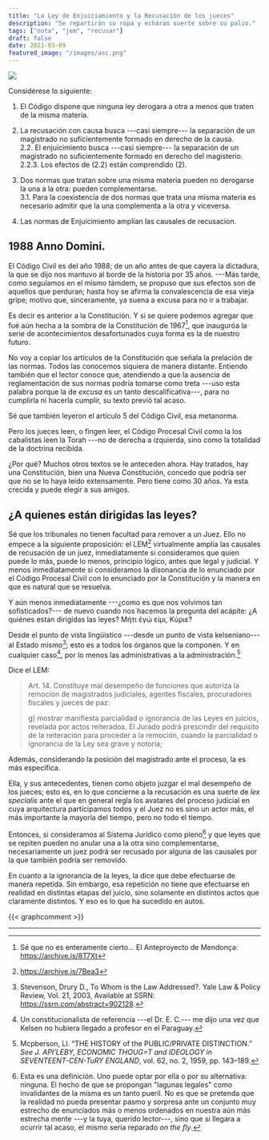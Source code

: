 ```yaml
---
title: "La Ley de Enjuiciamiento y la Recusación de los jueces"
description: "Se repartirán su ropa y echaran suerte sobre su palio."
tags: ["nota", "jem", "recusar"]
draft: false
date: 2021-03-09
featured_image: "/images/asc.png"
---
```

![](https://img.shields.io/badge/document_v.-0.51-blue)

Considérese lo siguiente:

1. El Código dispone que ninguna ley derogara a otra a menos que traten de la misma materia.

2. La recusación con causa busca ---casi siempre--- la separación de un magistrado no suficientemente formado en derecho de la causa.  
2.2. El enjuicimiento busca ---casi siempre--- la separación de un magistrado no suficientemente formado en derecho del magisterio.  
2.2.3. Los efectos de (2.2) están comprendido (2).

3. Dos normas que tratan sobre una misma materia pueden no derogarse la una a la otra: pueden complementarse.  
3.1. Para la coexistencia de dos normas  que trata una misma materia es necesario admitir que la una complementa a la otra y viceversa.

4. Las normas de Enjuicimiento amplían las causales de recusacion.



## 1988 Anno Domini.

El Código Civil es del año 1988; de un año antes de que cayera la dictadura, la que se dijo nos mantuvo al borde de la historia por 35 años. ---Más tarde, como seguíamos  en el mismo támdem, se propuso que sus efectos son de aquellos que perduran; hasta hoy se afirma la convalescencia de esa vieja gripe; motivo que, sinceramente, ya suena a excusa para no ir a trabajar.

Es decir es anterior a la Constitución. Y si se quiere podemos agregar que fué aún hecha a la sombra de la Constitución de 1967[^2], que inauguróa la serie de acontecimientos desafortunados cuya forma es la de nuestro futuro.

[^2]: Sé que no es enteramente cierto... El Anteproyecto de Mendonça: https://archive.is/8T7Xt

No voy a copiar los artículos de la Constitución que señala la prelación de las normas. Todos las conocemos siquiera de manera distante. Entiendo también que el lector conoce que, atendiendo a que la ausencia de reglamentación de sus normas podría tomarse como treta ---uso esta palabra porque la de _excusa_ es un tanto descalificativa---, para no cumplirla ni hacerla cumplir, su texto previó tal acaso.

Sé que también leyeron el artículo 5 del Código Civil, esa metanorma.

Pero los jueces leen, o fingen leer, el Código Procesal Civil  como la los cabalistas leen la Torah ---no de derecha a izquierda, sino como la totalidad de la doctrina recibida.

¿Por qué? Muchos otros textos se le anteceden ahora. Hay tratados, hay una Constitución, bien una Nueva Constitución, concedo que podría ser que no se lo haya leído extensamente. Pero tiene como 30 años. Ya esta crecida y puede elegir a sus amigos.

## ¿A quienes están dirigidas las leyes?

Sé que los tribunales no tienen facultad para remover a un Juez. Ello no empece a la siguiente proposición: el LEM[^3] virtualmente amplía las causales de recusación de un juez,  inmediatamente si consideramos que quien puede lo más, puede lo menos,  principio lógico, antes que legal y judicial. Y menos inmediatamente si consideramos la disonancia de lo enunciado por el Código Procesal Civil con lo enunciado por la Constitución y la manera en que es natural que se resuelva.

Y aún menos inmediatamente ---¿como es que nos volvimos tan sofisticados?--- de nuevo cuando nos hacemos la pregunta del acápite: ¿A quiénes estan dirigidas las leyes? Μήτι ἐγώ εἰμι, Κύριε?

Desde el punto de vista lingüistico ---desde un punto de vista kelseniano--- al Estado mismo[^5]; esto es a todos los órganos que la componen. Y en cualquier caso[^k], por lo menos las administrativas a la administración.[^4]

[^3]: https://archive.is/7Bea3

[^4]: Mcpberson, Ll. “THE HISTORY of the PUBLIC/PRIVATE DISTINCTION.” *See J. API’LEBY, ECONOMIC THOUG=T and IDEOLOGY in SEVENTEENT-CEN-TuRY ENGLAND*, vol. 62, no. 2, 1959, pp. 143–189. 

[^5]:   Stevenson, Drury D., To Whom is the Law Addressed?. Yale Law & Policy Review, Vol. 21, 2003, Available at SSRN: https://ssrn.com/abstract=902128.

[^k]: Un constitucionalista de referencia ---el Dr. E. C.---  me dijo una vez que Kelsen no hubiera llegado a profesor en el Paraguay. 

Dice el LEM:

> Art. 14. Constituye mal desempeño de funciones que autoriza la remoción de magistrados judiciales, agentes fiscales, procuradores fiscales y jueces de paz:
>
> g) mostrar manifiesta parcialidad o ignorancia de las Leyes en juicios, revelada por actos reiterados. El Jurado podrá prescindir del requisito de la reiteración para proceder a la remoción, cuando la parcialidad o ignorancia de la Ley sea grave y notoria;
>

Además, considerando la posición del magistrado ante el proceso, la es más específica.

Ella, y sus antecedentes, tienen como objeto juzgar el mal desempeño de los jueces; esto es, en lo que concierne a la recusación es una suerte de _lex specialis_ ante el que en general regla los avatares del proceso judicial en cuya arquitectura participamos todos y el Juez no es sino un actor más, el más importante la mayoría del tiempo, pero no todo el tiempo.

Entonces, si consideramos al Sistema Jurídico como pleno[^6] y que leyes que se repiten pueden no anular una a la otra sino complementarse, necesariamente un juez podrá ser recusado por alguna de las causales por la que también podría ser removido.

En cuanto a la ignorancia de la leyes, la dice que debe efectuarse de manera repetida. Sin embargo, esa repetición no tiene que efectuarse en realidad en distintas etapas del juicio, sino solamente en distintos actos que claramente distintos. Y eso es lo que ha sucedido en autos.

[^6]: Esta es una definición. Uno puede optar por ella o por su alternativa: ninguna. El hecho de que se propongan "lagunas legales" como invalidantes de la misma es un tanto pueril. No es que se pretenda que la realidad no pueda presentar pasmo y sorpresa ante un conjunto muy estrecho de enunciados más o menos ordenados en nuestra aún más estrecha mente ---y la tuya, querido lector---, sino que si llegara a ocurrir tal acaso, el mismo sería reparado _on the fly_.

{{< graphcomment >}}
















------
